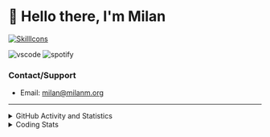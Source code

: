 # 👋 Hello there, I'm Milan
[![SkillIcons](https://skillicons.dev/icons?i=js,ts,nextjs,tailwind,html,go,bash,git,nginx,prisma,kubernetes,docker,linux)](https://skillicons.dev)

![vscode](https://nocache.advaith.workers.dev?url=https://img.shields.io/endpoint?url=https://dev.discordprofiles.me/api/badge/vscode/423203831971708958)
![spotify](https://nocache.advaith.workers.dev/?url=https://img.shields.io/endpoint?url=https://milanm.org/api/spotify/shields&cacheSeconds=10)

### Contact/Support

- Email: [milan@milanm.org](mailto:milan@milanm.org)
 
---
 
<details>
  <summary>GitHub Activity and Statistics</summary>
  <img src="/github-metrics.svg" />
</details>
<details>
  <summary>Coding Stats</summary>
  <!--START_SECTION:waka-->

```txt
TypeScript   8 hrs 18 mins   ███████████████████▒░░░░░   77.62 %
JSON         57 mins         ██▒░░░░░░░░░░░░░░░░░░░░░░   09.00 %
Bash         21 mins         ▓░░░░░░░░░░░░░░░░░░░░░░░░   03.32 %
Other        21 mins         ▓░░░░░░░░░░░░░░░░░░░░░░░░   03.29 %
Prisma       16 mins         ▓░░░░░░░░░░░░░░░░░░░░░░░░   02.58 %
```

<!--END_SECTION:waka-->
</details>
